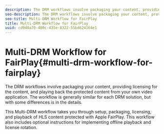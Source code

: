 ```yaml
---
description: The DRM workflows involve packaging your content, providing licensing for the content, and playing back the protected content from your own video application. The workflow is generally similar for each DRM solution, but with some differences is in the details.
seo-description: The DRM workflows involve packaging your content, providing licensing for the content, and playing back the protected content from your own video application. The workflow is generally similar for each DRM solution, but with some differences is in the details.
seo-title: Multi-DRM Workflow for FairPlay
title: Multi-DRM Workflow for FairPlay
uuid: cd940a70-400c-435e-8322-55bd624164e1
---
```


# Multi-DRM Workflow for FairPlay{#multi-drm-workflow-for-fairplay}

The DRM workflows involve packaging your content, providing licensing for the content, and playing back the protected content from your own video application. The workflow is generally similar for each DRM solution, but with some differences is in the details.

This Multi-DRM workflow takes you through setup, packaging, licensing, and playback of HLS content protected with Apple FairPlay. This workflow also includes optional instructions for implementing offline playback and license rotation. 
